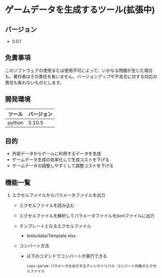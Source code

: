 # ゲームデータを生成するツール(拡張中)

## バージョン
- 0.0.1

## 免責事項

このソフトウェアの使用または使用不可によって、いかなる問題が生じた場合も、著作者はその責任を負いません。バージョンアップや不具合に対する対応の責任も負わないものとします。

## 開発環境
|ツール|バージョン|
|---|---|
|python|3.10.5|

## 目的
- 外部データからゲームに利用するデータを生成
- ゲームデータ生成の効率化して生成コストを下げる
- ゲームデータの調整しやすくして調整コストを下げる

## 機能一覧
1. エクセルファイルからパラメータファイルを出力

    - エクセルファイルを読み込む
    - エクセルファイルを解析してパラメータファイルをjsonファイルに出力
    
    - テンプレートとなるエクセルファイル
        - tests/data/Template.xlsx

    - コンバート方法
        - 以下のコマンドでコンバートが実行できる

            ``
                conv-param パラメータを出力するディレクトリパス コンバート対象のエクセルファイル
            ``


